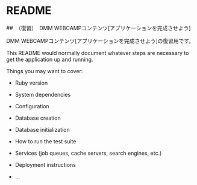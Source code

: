 # README

##　（復習）　DMM WEBCAMPコンテンツ[アプリケーションを完成させよう]

DMM WEBCAMPコンテンツ[アプリケーションを完成させよう]の復習用です。




This README would normally document whatever steps are necessary to get the
application up and running.

Things you may want to cover:

* Ruby version

* System dependencies

* Configuration

* Database creation

* Database initialization

* How to run the test suite

* Services (job queues, cache servers, search engines, etc.)

* Deployment instructions

* ...

